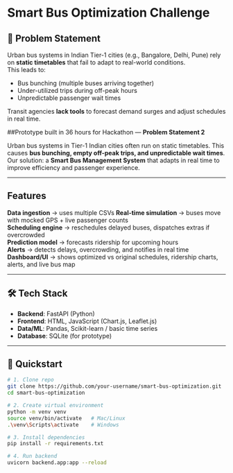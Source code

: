 # Smart Bus Optimization Challenge

## 📌 Problem Statement
Urban bus systems in Indian Tier-1 cities (e.g., Bangalore, Delhi, Pune) rely on **static timetables** that fail to adapt to real-world conditions.  
This leads to:
- Bus bunching (multiple buses arriving together)  
- Under-utilized trips during off-peak hours  
- Unpredictable passenger wait times  

Transit agencies **lack tools** to forecast demand surges and adjust schedules in real time.
 

##Prototype built in 36 hours for Hackathon — **Problem Statement 2**  

Urban bus systems in Tier-1 Indian cities often run on static timetables. This causes **bus bunching, empty off-peak trips, and unpredictable wait times**.  
Our solution: a **Smart Bus Management System** that adapts in real time to improve efficiency and passenger experience.  

---

## Features  

   **Data ingestion** → uses multiple CSVs 
   **Real-time simulation** → buses move with mocked GPS + live passenger counts  
   **Scheduling engine** → reschedules delayed buses, dispatches extras if overcrowded  
   **Prediction model** → forecasts ridership for upcoming hours  
  **Alerts** → detects delays, overcrowding, and notifies in real time  
  **Dashboard/UI** → shows optimized vs original schedules, ridership charts, alerts, and live bus map  

---

## 🛠️ Tech Stack  

- **Backend**: FastAPI (Python)  
- **Frontend**: HTML, JavaScript (Chart.js, Leaflet.js)  
- **Data/ML**: Pandas, Scikit-learn / basic time series  
- **Database**: SQLite (for prototype)  

---

## 🚀 Quickstart  

```bash
# 1. Clone repo
git clone https://github.com/your-username/smart-bus-optimization.git
cd smart-bus-optimization

# 2. Create virtual environment
python -m venv venv
source venv/bin/activate   # Mac/Linux
.\venv\Scripts\activate    # Windows

# 3. Install dependencies
pip install -r requirements.txt

# 4. Run backend
uvicorn backend.app:app --reload



